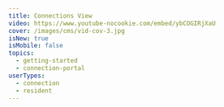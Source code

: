```yaml
---
title: Connections View
video: https://www.youtube-nocookie.com/embed/ybCOGIRjXaU
cover: /images/cms/vid-cov-3.jpg
isNew: true
isMobile: false
topics:
  - getting-started
  - connection-portal
userTypes:
  - connection
  - resident
---
```

